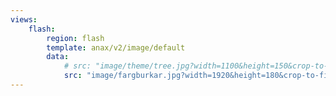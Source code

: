 ```yaml
---
views:
    flash:
        region: flash
        template: anax/v2/image/default
        data:
            # src: "image/theme/tree.jpg?width=1100&height=150&crop-to-fit&area=0,0,30,0"
            src: "image/fargburkar.jpg?width=1920&height=180&crop-to-fit&area=10,10,0,0"
---
```

